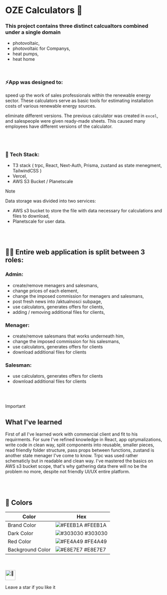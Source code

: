 # OZE Calculators 🔢

### This project contains three distinct calcualtors combined under a single domain
- photovoltaic,
- photovoltaic for Companys,
- heat pumps,
- heat home


<br/>


### ⚡App was designed to:


speed up the work of
sales professionals within the renewable energy sector. These
calculators serve as basic tools for estimating installation costs of
various renewable energy sources. 

eliminate different versions. The previous calculator was created in ``excel``, and salespeople were given ready-made sheets. This caused many employees have different versions of the calculator. 

<br/>
<br/>

 ### 📖 Tech Stack:
- T3 stack ( trpc, React, Next-Auth, Prisma, zustand as state menegment, TailwindCSS )
- Vercel,
- AWS S3 Bucket / Planetscale

> [!NOTE] 
>Data storage was divided into two services:
- AWS s3 bucket to store the file with data necessary for calculations and files to  download,
- Planetscale for user data.


<br/>
<br/>

## 🧖🏽 Entire web application is split between 3 roles:
### Admin:
  - create/remove menagers and salesmans,
  - change prices of each element,
  - change the imposed commission for menagers and salesmans,
  - post fresh news into /aktualnosci subpage,
  - use calculators, generates offers for clients,
  - adding / removing additional files for clients,
### Menager:
  - create/remove salesmans that works underneath him,
  - change the imposed commission for his salesmans,
  - use calculators, generates offers for clients
  - download additional files for clients
### Salesman:
  - use calculators, generates offers for clients
  - download additional files for clients


<br/>
<br/>

> [!IMPORTANT]
>## What I've learned
>First of all I've learned work with commercial client and fit to his requirments. For sure I've refined knowledge in React, app optymalizations, write code in clean way, split components into reusable, smaller pieces, read friendly folder structure, pass props between functions, zustand is another state menager I've come to know. 
Trpc was used rather schematicly but in readable and clean way. I've mastered the basics on AWS s3 bucket scope, that's why gathering data there will no be the problem no more, despite not friendly UI/UX entire platform.

<br/>
<br/>

## 🎨 Colors 

| Color           | Hex                                                                  |
| --------------- | -------------------------------------------------------------------- |
| Brand Color     | ![#FEEB1A](https://via.placeholder.com/15/FEEB1A/FEEB1A.png) #FEEB1A |
| Dark Color      | ![#303030](https://via.placeholder.com/15/303030/303030.png) #303030 |
| Red Color       | ![#FE4A49](https://via.placeholder.com/15/FE4A49/FE4A49.png) #FE4A49 |
| Background Color     | ![#E8E7E7](https://via.placeholder.com/15/E8E7E7/E8E7E7.png) #E8E7E7 |


<br/>
<br/>

<img src="https://fonts.gstatic.com/s/e/notoemoji/latest/1f31f/512.gif" alt="🌟" width="32" height="32">

Leave a star if you like it 


